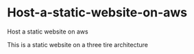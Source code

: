 # Host-a-static-website-on-aws
Host a static website on aws

This is a static website on a three tire architecture
